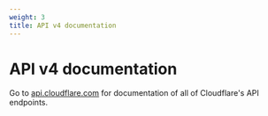 ```yaml
---
weight: 3
title: API v4 documentation
---
```


# API v4 documentation

Go to [api.cloudflare.com](https://api.cloudflare.com) for documentation of all of Cloudflare's API endpoints.
